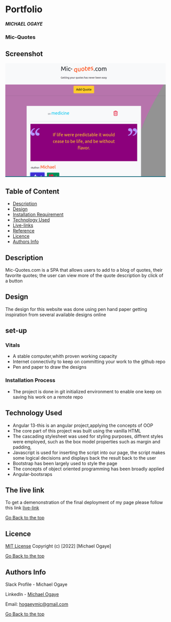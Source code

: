 # Portfolio
##### MICHAEL OGAYE
### Mic-Quotes
## Screenshot
![Quote](./src/assets/images/quote.png)

## Table of Content
+ [Description](#description)
+ [Design](Design)
+ [Installation Requirement]( Requisites)
+ [Technology Used](technology-used)
+ [Live-links](#Livelinks)
+ [Reference](#reference)
+ [Licence](#licence)
+ [Authors Info](#aut)
## Description
<p>Mic-Quotes.com is a SPA that allows users to add to a blog of quotes, their favorite quotes; the user can view more of the quote description by click of a button</p>

## Design
The design for this website was done using pen hand paper getting inspiration from several available designs online


## set-up
### Vitals
* A stable computer,whith proven working capacity
* Internet connectivity to keep on committing your work to the github repo
* Pen and paper to draw the designs
### Installation Process
* The project is done in git initialized environment to enable one keep on saving his work on a remote repo
## Technology Used
* Angular 13-this is an angular project,applying the concepts of OOP
* The core part of this project was built using the vanilla HTML
* The cascading stylesheet was used for styling purposes, diffrent styles were employed, such as the box model properties such as margin and padding, 
* Javascript is used for inserting the script into our page, the script makes some logical decisions and displays back the result back to the user
* Bootstrap has been largely used to style the page
* The concepts of object oriented programming has been broadly applied
* Angular-bootsraps
## The live link
To get a demenonstration of the final deployment of my page please follow this link
[live-link](https://michael-ogaye.github.io/magnas-pizzahub/)

  
[Go Back to the top](#portfolio)
## Licence
[MIT License](./LICENSE)
Copyright (c) [2022] [Michael Ogaye]

[Go Back to the top](#portfolio)
## Authors Info
Slack Profile - Michael Ogaye

Linkedln - [Michael Ogaye](https://www.linkedin.com/in/ogaye-michael-279342212/)

Email: hogaeymic@gmail.com

[Go Back to the top](#portfolio)